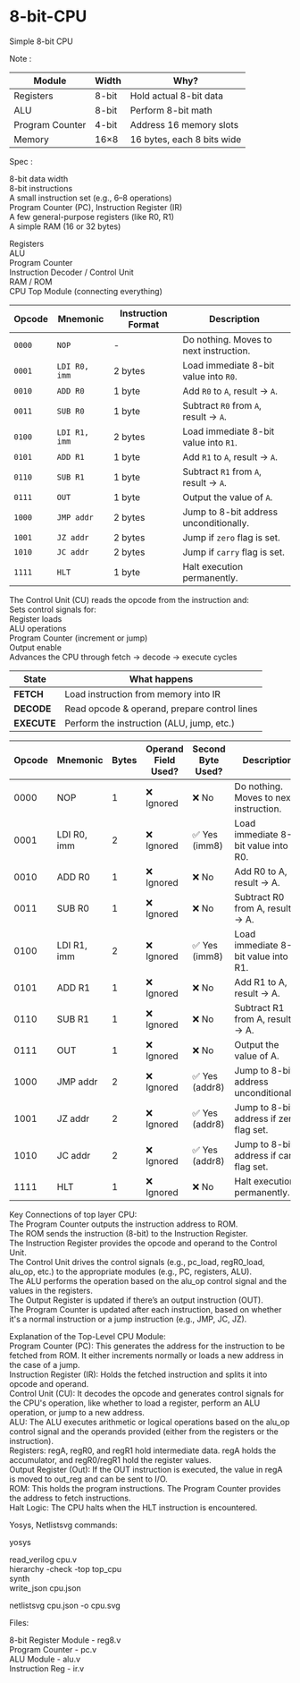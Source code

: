 # 8-bit-CPU

Simple 8-bit CPU

Note :

| Module          | Width | Why?                       |
| --------------- | ----- | -------------------------- |
| Registers       | 8-bit | Hold actual 8-bit data     |
| ALU             | 8-bit | Perform 8-bit math         |
| Program Counter | 4-bit | Address 16 memory slots    |
| Memory          | 16×8  | 16 bytes, each 8 bits wide |

Spec :

8-bit data width  
8-bit instructions  
A small instruction set (e.g., 6–8 operations)  
Program Counter (PC), Instruction Register (IR)  
A few general-purpose registers (like R0, R1)  
A simple RAM (16 or 32 bytes)  

Registers  
ALU  
Program Counter  
Instruction Decoder / Control Unit  
RAM / ROM  
CPU Top Module (connecting everything)  

| Opcode | Mnemonic      | Instruction Format | Description                            |
| ------ | ------------- | ------------------ | -------------------------------------- |
| `0000` | `NOP`         | -                  | Do nothing. Moves to next instruction. |
| `0001` | `LDI R0, imm` | 2 bytes            | Load immediate 8-bit value into `R0`.  |
| `0010` | `ADD R0`      | 1 byte             | Add `R0` to `A`, result → `A`.         |
| `0011` | `SUB R0`      | 1 byte             | Subtract `R0` from `A`, result → `A`.  |
| `0100` | `LDI R1, imm` | 2 bytes            | Load immediate 8-bit value into `R1`.  |
| `0101` | `ADD R1`      | 1 byte             | Add `R1` to `A`, result → `A`.         |
| `0110` | `SUB R1`      | 1 byte             | Subtract `R1` from `A`, result → `A`.  |
| `0111` | `OUT`         | 1 byte             | Output the value of `A`.               |
| `1000` | `JMP addr`    | 2 bytes            | Jump to 8-bit address unconditionally. |
| `1001` | `JZ addr`     | 2 bytes            | Jump if `zero` flag is set.            |
| `1010` | `JC addr`     | 2 bytes            | Jump if `carry` flag is set.           |
| `1111` | `HLT`         | 1 byte             | Halt execution permanently.            |


The Control Unit (CU) reads the opcode from the instruction and:  
Sets control signals for:  
Register loads  
ALU operations  
Program Counter (increment or jump)  
Output enable  
Advances the CPU through fetch → decode → execute cycles  

| State       | What happens                                 |
| ----------- | -------------------------------------------- |
| **FETCH**   | Load instruction from memory into IR         |
| **DECODE**  | Read opcode & operand, prepare control lines |
| **EXECUTE** | Perform the instruction (ALU, jump, etc.)    |


| Opcode | Mnemonic    | Bytes | Operand Field Used? | Second Byte Used? | Description                              |
| ------ | ----------- | ----- | ------------------- | ----------------- | ---------------------------------------- |
| 0000   | NOP         | 1     | ❌ Ignored           | ❌ No              | Do nothing. Moves to next instruction.   |
| 0001   | LDI R0, imm | 2     | ❌ Ignored           | ✅ Yes (imm8)      | Load immediate 8-bit value into R0.      |
| 0010   | ADD R0      | 1     | ❌ Ignored           | ❌ No              | Add R0 to A, result → A.                 |
| 0011   | SUB R0      | 1     | ❌ Ignored           | ❌ No              | Subtract R0 from A, result → A.          |
| 0100   | LDI R1, imm | 2     | ❌ Ignored           | ✅ Yes (imm8)      | Load immediate 8-bit value into R1.      |
| 0101   | ADD R1      | 1     | ❌ Ignored           | ❌ No              | Add R1 to A, result → A.                 |
| 0110   | SUB R1      | 1     | ❌ Ignored           | ❌ No              | Subtract R1 from A, result → A.          |
| 0111   | OUT         | 1     | ❌ Ignored           | ❌ No              | Output the value of A.                   |
| 1000   | JMP addr    | 2     | ❌ Ignored           | ✅ Yes (addr8)     | Jump to 8-bit address unconditionally.   |
| 1001   | JZ addr     | 2     | ❌ Ignored           | ✅ Yes (addr8)     | Jump to 8-bit address if zero flag set.  |
| 1010   | JC addr     | 2     | ❌ Ignored           | ✅ Yes (addr8)     | Jump to 8-bit address if carry flag set. |
| 1111   | HLT         | 1     | ❌ Ignored           | ❌ No              | Halt execution permanently.              |

Key Connections of top layer CPU:  
The Program Counter outputs the instruction address to ROM.  
The ROM sends the instruction (8-bit) to the Instruction Register.  
The Instruction Register provides the opcode and operand to the Control Unit.  
The Control Unit drives the control signals (e.g., pc_load, regR0_load, alu_op, etc.) to the appropriate modules (e.g., PC, registers, ALU).  
The ALU performs the operation based on the alu_op control signal and the values in the registers.  
The Output Register is updated if there’s an output instruction (OUT).  
The Program Counter is updated after each instruction, based on whether it's a normal instruction or a jump instruction (e.g., JMP, JC, JZ).  

Explanation of the Top-Level CPU Module:  
Program Counter (PC): This generates the address for the instruction to be fetched from ROM. It either increments normally or loads a new address in the case of a jump.  
Instruction Register (IR): Holds the fetched instruction and splits it into opcode and operand.  
Control Unit (CU): It decodes the opcode and generates control signals for the CPU's operation, like whether to load a register, perform an ALU operation, or jump to a new address.  
ALU: The ALU executes arithmetic or logical operations based on the alu_op control signal and the operands provided (either from the registers or the instruction).  
Registers: regA, regR0, and regR1 hold intermediate data. regA holds the accumulator, and regR0/regR1 hold the register values.  
Output Register (Out): If the OUT instruction is executed, the value in regA is moved to out_reg and can be sent to I/O.  
ROM: This holds the program instructions. The Program Counter provides the address to fetch instructions.  
Halt Logic: The CPU halts when the HLT instruction is encountered.  

Yosys, Netlistsvg commands:  

yosys  

read_verilog cpu.v  
hierarchy -check -top top_cpu  
synth  
write_json cpu.json  

netlistsvg cpu.json -o cpu.svg  

Files:

8-bit Register Module - reg8.v  
Program Counter - pc.v  
ALU Module - alu.v  
Instruction Reg - ir.v  



